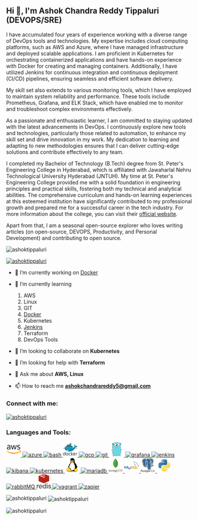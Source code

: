 ## Hi 👋, I'm Ashok Chandra Reddy Tippaluri (DEVOPS/SRE)

I have accumulated four years of experience working with a diverse range of DevOps tools and technologies. My expertise includes cloud computing platforms, such as AWS and Azure, where I have managed infrastructure and deployed scalable applications. I am proficient in Kubernetes for orchestrating containerized applications and have hands-on experience with Docker for creating and managing containers. Additionally, I have utilized Jenkins for continuous integration and continuous deployment (CI/CD) pipelines, ensuring seamless and efficient software delivery.

My skill set also extends to various monitoring tools, which I have employed to maintain system reliability and performance. These tools include Prometheus, Grafana, and ELK Stack, which have enabled me to monitor and troubleshoot complex environments effectively.

As a passionate and enthusiastic learner, I am committed to staying updated with the latest advancements in DevOps. I continuously explore new tools and technologies, particularly those related to automation, to enhance my skill set and drive innovation in my work. My dedication to learning and adapting to new methodologies ensures that I can deliver cutting-edge solutions and contribute effectively to any team.

I completed my Bachelor of Technology (B.Tech) degree from St. Peter's Engineering College in Hyderabad, which is affiliated with Jawaharlal Nehru Technological University Hyderabad (JNTUH). My time at St. Peter's Engineering College provided me with a solid foundation in engineering principles and practical skills, fostering both my technical and analytical abilities. The comprehensive curriculum and hands-on learning experiences at this esteemed institution have significantly contributed to my professional growth and prepared me for a successful career in the tech industry. For more information about the college, you can visit their [official website](https://spechyd.ac.in/).

Apart from that, I am a seasonal open-source explorer who loves writing articles (on open-source, DEVOPS, Productivity, and Personal Development) and contributing to open source.</h3>

<p align="left"> <img src="https://komarev.com/ghpvc/?username=ashoktippaluri&label=Profile%20views&color=0e75b6&style=flat" alt="ashoktippaluri" /> </p>

<p align="left"> <a href="https://github.com/ryo-ma/github-profile-trophy"><img src="https://github-profile-trophy.vercel.app/?username=ashoktippaluri" alt="ashoktippaluri" /></a> </p>

- 🔭 I’m currently working on [Docker](https://github.com/AshokTippaluri/Docker_project)

- 🌱 I’m currently learning
    1. AWS
    3. Linux
    4. GIT
    5. [Docker](https://github.com/AshokTippaluri/Docker_project)
    6. Kubernetes
    7. [Jenkins](https://github.com/AshokTippaluri/Jenkins_project)
    8. Terraform
    9. DevOps Tools

- 👯 I’m looking to collaborate on **Kubernetes**

- 🤝 I’m looking for help with **Terraform**

- 💬 Ask me about **AWS, Linux**

- 📫 How to reach me **ashokchandrareddy5@gmail.com**

<h3 align="left">Connect with me:</h3>
<p align="left">
<a href="https://linkedin.com/in/ashoktippaluri" target="blank"><img align="center" src="https://raw.githubusercontent.com/rahuldkjain/github-profile-readme-generator/master/src/images/icons/Social/linked-in-alt.svg" alt="ashoktippaluri" height="30" width="40" /></a>
</p>

<h3 align="left">Languages and Tools:</h3>
<p align="left"> <a href="https://aws.amazon.com" target="_blank" rel="noreferrer"> <img src="https://raw.githubusercontent.com/devicons/devicon/master/icons/amazonwebservices/amazonwebservices-original-wordmark.svg" alt="aws" width="40" height="40"/> </a> <a href="https://azure.microsoft.com/en-in/" target="_blank" rel="noreferrer"> <img src="https://www.vectorlogo.zone/logos/microsoft_azure/microsoft_azure-icon.svg" alt="azure" width="40" height="40"/> </a> <a href="https://www.gnu.org/software/bash/" target="_blank" rel="noreferrer"> <img src="https://www.vectorlogo.zone/logos/gnu_bash/gnu_bash-icon.svg" alt="bash" width="40" height="40"/> </a> <a href="https://www.docker.com/" target="_blank" rel="noreferrer"> <img src="https://raw.githubusercontent.com/devicons/devicon/master/icons/docker/docker-original-wordmark.svg" alt="docker" width="40" height="40"/> </a> <a href="https://cloud.google.com" target="_blank" rel="noreferrer"> <img src="https://www.vectorlogo.zone/logos/google_cloud/google_cloud-icon.svg" alt="gcp" width="40" height="40"/> </a> <a href="https://git-scm.com/" target="_blank" rel="noreferrer"> <img src="https://www.vectorlogo.zone/logos/git-scm/git-scm-icon.svg" alt="git" width="40" height="40"/> </a> <a href="https://golang.org" target="_blank" rel="noreferrer"> <img src="https://raw.githubusercontent.com/devicons/devicon/master/icons/go/go-original.svg" alt="go" width="40" height="40"/> </a> <a href="https://grafana.com" target="_blank" rel="noreferrer"> <img src="https://www.vectorlogo.zone/logos/grafana/grafana-icon.svg" alt="grafana" width="40" height="40"/> </a> <a href="https://www.jenkins.io" target="_blank" rel="noreferrer"> <img src="https://www.vectorlogo.zone/logos/jenkins/jenkins-icon.svg" alt="jenkins" width="40" height="40"/> </a> <a href="https://www.elastic.co/kibana" target="_blank" rel="noreferrer"> <img src="https://www.vectorlogo.zone/logos/elasticco_kibana/elasticco_kibana-icon.svg" alt="kibana" width="40" height="40"/> </a> <a href="https://kubernetes.io" target="_blank" rel="noreferrer"> <img src="https://www.vectorlogo.zone/logos/kubernetes/kubernetes-icon.svg" alt="kubernetes" width="40" height="40"/> </a> <a href="https://www.linux.org/" target="_blank" rel="noreferrer"> <img src="https://raw.githubusercontent.com/devicons/devicon/master/icons/linux/linux-original.svg" alt="linux" width="40" height="40"/> </a> <a href="https://mariadb.org/" target="_blank" rel="noreferrer"> <img src="https://www.vectorlogo.zone/logos/mariadb/mariadb-icon.svg" alt="mariadb" width="40" height="40"/> </a> <a href="https://www.mongodb.com/" target="_blank" rel="noreferrer"> <img src="https://raw.githubusercontent.com/devicons/devicon/master/icons/mongodb/mongodb-original-wordmark.svg" alt="mongodb" width="40" height="40"/> </a> <a href="https://www.mysql.com/" target="_blank" rel="noreferrer"> <img src="https://raw.githubusercontent.com/devicons/devicon/master/icons/mysql/mysql-original-wordmark.svg" alt="mysql" width="40" height="40"/> </a> <a href="https://www.postgresql.org" target="_blank" rel="noreferrer"> <img src="https://raw.githubusercontent.com/devicons/devicon/master/icons/postgresql/postgresql-original-wordmark.svg" alt="postgresql" width="40" height="40"/> </a> <a href="https://www.python.org" target="_blank" rel="noreferrer"> <img src="https://raw.githubusercontent.com/devicons/devicon/master/icons/python/python-original.svg" alt="python" width="40" height="40"/> </a> <a href="https://www.rabbitmq.com" target="_blank" rel="noreferrer"> <img src="https://www.vectorlogo.zone/logos/rabbitmq/rabbitmq-icon.svg" alt="rabbitMQ" width="40" height="40"/> </a> <a href="https://redis.io" target="_blank" rel="noreferrer"> <img src="https://raw.githubusercontent.com/devicons/devicon/master/icons/redis/redis-original-wordmark.svg" alt="redis" width="40" height="40"/> </a> <a href="https://www.vagrantup.com/" target="_blank" rel="noreferrer"> <img src="https://www.vectorlogo.zone/logos/vagrantup/vagrantup-icon.svg" alt="vagrant" width="40" height="40"/> </a> <a href="https://zapier.com" target="_blank" rel="noreferrer"> <img src="https://www.vectorlogo.zone/logos/zapier/zapier-icon.svg" alt="zapier" width="40" height="40"/> </a> </p>

<p><img align="left" src="https://github-readme-stats.vercel.app/api/top-langs?username=ashoktippaluri&show_icons=true&locale=en&layout=compact" alt="ashoktippaluri" /></p>

<p>&nbsp;<img align="center" src="https://github-readme-stats.vercel.app/api?username=ashoktippaluri&show_icons=true&locale=en" alt="ashoktippaluri" /></p>

<p><img align="center" src="https://github-readme-streak-stats.herokuapp.com/?user=ashoktippaluri&" alt="ashoktippaluri" /></p>
